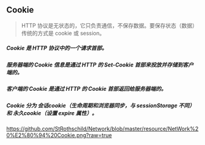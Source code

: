 ## Cookie
> HTTP 协议是无状态的，它只负责通信，不保存数据。要保存状态（数据）传统的方式是 cookie 或 session。

##### Cookie 是 HTTP 协议中的一个请求首部。
##### 服务器端的 Cookie 信息是通过 HTTP 的 Set-Cookie 首部来投放并存储到客户端的。
##### 客户端的 Cookie 是通过 HTTP 的 Cookie 首部返回给服务器端的。
##### Cookie 分为 会话cookie（生命周期和浏览器同步，与 sessionStorage 不同） 和 永久cookie（设置 expire 属性）。


https://github.com/StRothschild/Network/blob/master/resource/NetWork%20%E2%80%94%20Cookie.png?raw=true
